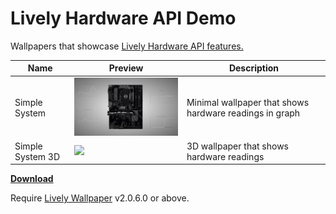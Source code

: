 # Lively Hardware API Demo
Wallpapers that showcase [Lively Hardware API features.](https://github.com/rocksdanister/lively/wiki/Web-Guide-V-:-System-Data)

| Name               | Preview                                                       | Description                                               |
| ------------------ | ------------------------------------------------------------- | -----------------------------------------------------     |
| Simple System      | <img src="/src/Simple System/lively_p.gif" width="300" />     | Minimal wallpaper that shows hardware readings in graph   |
| Simple System 3D   | <img src="/src/Simple System 3D/nbqrhcpx.gif" width="300" />  | 3D wallpaper that shows hardware readings   |

[**Download**](https://github.com/rocksdanister/system-stats-wallpaper/releases)

Require [Lively Wallpaper](https://github.com/rocksdanister/lively) v2.0.6.0 or above.
